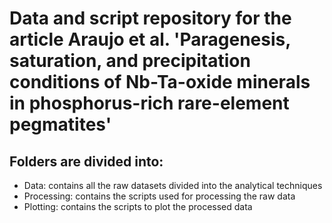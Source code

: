 # Data and script repository for the article Araujo et al. 'Paragenesis, saturation, and precipitation conditions of Nb-Ta-oxide minerals in phosphorus-rich rare-element pegmatites'

## Folders are divided into: 
- Data: contains all the raw datasets divided into the analytical techniques
- Processing: contains the scripts used for processing the raw data
- Plotting: contains the scripts to plot the processed data
